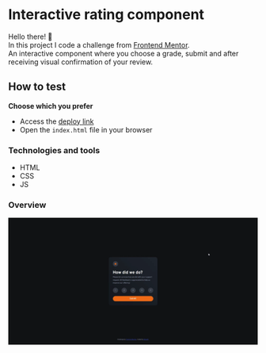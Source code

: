 # Interactive rating component
Hello there! 👋  
In this project I code a challenge from [Frontend Mentor](https://www.frontendmentor.io/).  
An interactive component where you choose a grade, submit and after receiving visual confirmation of your review.

## How to test
**Choose which you prefer**
- Access the [deploy link](https://rainbow-mooncake-740412.netlify.app/)
- Open the `index.html` file in your browser

### Technologies and tools
- HTML
- CSS
- JS

### Overview
<img width="600px" src="./images/doc/overview.gif">
